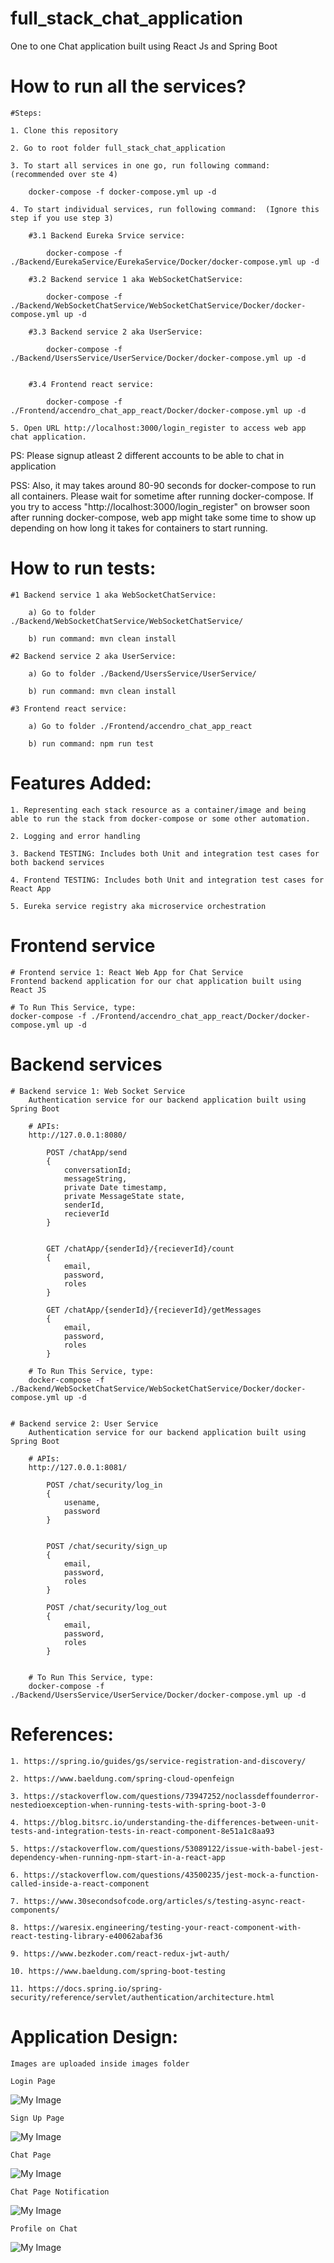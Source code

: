 # full_stack_chat_application
One to one Chat application built using React Js and Spring Boot


# How to run all the services?

    #Steps:
    
    1. Clone this repository
    
    2. Go to root folder full_stack_chat_application
    
    3. To start all services in one go, run following command: (recommended over ste 4)
        
        docker-compose -f docker-compose.yml up -d

    4. To start individual services, run following command:  (Ignore this step if you use step 3)

        #3.1 Backend Eureka Srvice service: 
        
            docker-compose -f ./Backend/EurekaService/EurekaService/Docker/docker-compose.yml up -d
        
        #3.2 Backend service 1 aka WebSocketChatService: 
        
            docker-compose -f ./Backend/WebSocketChatService/WebSocketChatService/Docker/docker-compose.yml up -d

        #3.3 Backend service 2 aka UserService: 
        
            docker-compose -f ./Backend/UsersService/UserService/Docker/docker-compose.yml up -d
        

        #3.4 Frontend react service: 
        
            docker-compose -f ./Frontend/accendro_chat_app_react/Docker/docker-compose.yml up -d

    5. Open URL http://localhost:3000/login_register to access web app chat application. 
    
PS: Please signup atleast 2 different accounts to be able to chat in application

PSS: Also, it may takes around 80-90 seconds for docker-compose to run all containers. Please wait for sometime after running docker-compose.
If you try to access "http://localhost:3000/login_register" on browser soon after running docker-compose, web app might take some time to show up depending on how long it takes for containers to start running.


# How to run tests:

    #1 Backend service 1 aka WebSocketChatService: 
        
        a) Go to folder ./Backend/WebSocketChatService/WebSocketChatService/
        
        b) run command: mvn clean install

    #2 Backend service 2 aka UserService: 
        
        a) Go to folder ./Backend/UsersService/UserService/
        
        b) run command: mvn clean install

    #3 Frontend react service: 
        
        a) Go to folder ./Frontend/accendro_chat_app_react
        
        b) run command: npm run test


# Features Added:
    
    1. Representing each stack resource as a container/image and being able to run the stack from docker-compose or some other automation.
    
    2. Logging and error handling
    
    3. Backend TESTING: Includes both Unit and integration test cases for both backend services
    
    4. Frontend TESTING: Includes both Unit and integration test cases for React App
    
    5. Eureka service registry aka microservice orchestration

# Frontend service
    # Frontend service 1: React Web App for Chat Service
    Frontend backend application for our chat application built using React JS
    
    # To Run This Service, type:
    docker-compose -f ./Frontend/accendro_chat_app_react/Docker/docker-compose.yml up -d

# Backend services
    # Backend service 1: Web Socket Service
        Authentication service for our backend application built using Spring Boot

        # APIs:
        http://127.0.0.1:8080/

            POST /chatApp/send
            {
                conversationId;
                messageString,
                private Date timestamp,
                private MessageState state,
                senderId,
                recieverId
            }
            

            GET /chatApp/{senderId}/{recieverId}/count
            {
                email,
                password,
                roles
            }

            GET /chatApp/{senderId}/{recieverId}/getMessages
            {
                email,
                password,
                roles
            }

        # To Run This Service, type:
        docker-compose -f ./Backend/WebSocketChatService/WebSocketChatService/Docker/docker-compose.yml up -d

        
    # Backend service 2: User Service
        Authentication service for our backend application built using Spring Boot

        # APIs:
        http://127.0.0.1:8081/

            POST /chat/security/log_in
            {
                usename,
                password
            }
            

            POST /chat/security/sign_up
            {
                email,
                password,
                roles
            }

            POST /chat/security/log_out
            {
                email,
                password,
                roles
            }


        # To Run This Service, type:
        docker-compose -f ./Backend/UsersService/UserService/Docker/docker-compose.yml up -d

# References:

    1. https://spring.io/guides/gs/service-registration-and-discovery/

    2. https://www.baeldung.com/spring-cloud-openfeign
    
    3. https://stackoverflow.com/questions/73947252/noclassdeffounderror-nestedioexception-when-running-tests-with-spring-boot-3-0

    4. https://blog.bitsrc.io/understanding-the-differences-between-unit-tests-and-integration-tests-in-react-component-8e51a1c8aa93

    5. https://stackoverflow.com/questions/53089122/issue-with-babel-jest-dependency-when-running-npm-start-in-a-react-app

    6. https://stackoverflow.com/questions/43500235/jest-mock-a-function-called-inside-a-react-component

    7. https://www.30secondsofcode.org/articles/s/testing-async-react-components/

    8. https://waresix.engineering/testing-your-react-component-with-react-testing-library-e40062abaf36

    9. https://www.bezkoder.com/react-redux-jwt-auth/

    10. https://www.baeldung.com/spring-boot-testing
    
    11. https://docs.spring.io/spring-security/reference/servlet/authentication/architecture.html


# Application Design:

    Images are uploaded inside images folder

    Login Page
![My Image](images/LogIn.png)

    
    Sign Up Page
![My Image](images/SignUp.png)

    
    Chat Page
![My Image](images/Chat.png)
    
    
    Chat Page Notification
![My Image](images/Notifications.png)


    Profile on Chat
![My Image](images/ProfileOnChat.png)
